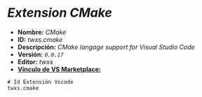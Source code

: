 <!-- Autor: Daniel Benjamin Perez Morales -->
<!-- GitHub: https://github.com/D4nitrix13 -->
<!-- GitLab: https://gitlab.com/D4nitrix13 -->
<!-- Correo electrónico: danielperezdev@proton.me -->

# ***Extension CMake***

- **Nombre:** *CMake*
- **ID:** *twxs.cmake*
- **Descripción:** *CMake langage support for Visual Studio Code*
- **Versión:** *`0.0.17`*
- **Editor:** *twxs*
- **[Vínculo de VS Marketplace:](https://marketplace.visualstudio.com/items?itemName=twxs.cmake "https://marketplace.visualstudio.com/items?itemName=twxs.cmake")**

```plaintext
# Id Extensión Vscode
twxs.cmake
```

